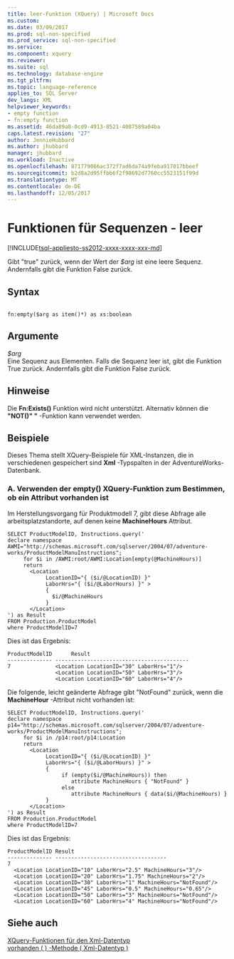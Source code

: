 ```yaml
---
title: leer-Funktion (XQuery) | Microsoft Docs
ms.custom: 
ms.date: 03/09/2017
ms.prod: sql-non-specified
ms.prod_service: sql-non-specified
ms.service: 
ms.component: xquery
ms.reviewer: 
ms.suite: sql
ms.technology: database-engine
ms.tgt_pltfrm: 
ms.topic: language-reference
applies_to: SQL Server
dev_langs: XML
helpviewer_keywords:
- empty function
- fn:empty function
ms.assetid: 46da89a8-0cd9-4913-8521-4087589a04ba
caps.latest.revision: "27"
author: JennieHubbard
ms.author: jhubbard
manager: jhubbard
ms.workload: Inactive
ms.openlocfilehash: 871779066ac372f7ad6da74a9feba917017bbeef
ms.sourcegitcommit: b2d8a2d95ffbb6f2f98692d7760cc5523151f99d
ms.translationtype: MT
ms.contentlocale: de-DE
ms.lasthandoff: 12/05/2017
---
```

# <a name="functions-on-sequences---empty"></a>Funktionen für Sequenzen - leer
[!INCLUDE[tsql-appliesto-ss2012-xxxx-xxxx-xxx-md](../includes/tsql-appliesto-ss2012-xxxx-xxxx-xxx-md.md)]

  Gibt "true" zurück, wenn der Wert der *$arg* ist eine leere Sequenz. Andernfalls gibt die Funktion False zurück.  
  
## <a name="syntax"></a>Syntax  
  
```  
  
fn:empty($arg as item()*) as xs:boolean  
```  
  
## <a name="arguments"></a>Argumente  
 *$arg*  
 Eine Sequenz aus Elementen. Falls die Sequenz leer ist, gibt die Funktion True zurück. Andernfalls gibt die Funktion False zurück.  
  
## <a name="remarks"></a>Hinweise  
 Die **Fn:Exists()** Funktion wird nicht unterstützt. Alternativ können die **"NOT()" "** -Funktion kann verwendet werden.  
  
## <a name="examples"></a>Beispiele  
 Dieses Thema stellt XQuery-Beispiele für XML-Instanzen, die in verschiedenen gespeichert sind **Xml** -Typspalten in der AdventureWorks-Datenbank.  
  
### <a name="a-using-the-empty-xquery-function-to-determine-if-an-attribute-is-present"></a>A. Verwenden der empty() XQuery-Funktion zum Bestimmen, ob ein Attribut vorhanden ist  
 Im Herstellungsvorgang für Produktmodell 7, gibt diese Abfrage alle arbeitsplatzstandorte, auf denen keine **MachineHours** Attribut.  
  
```  
SELECT ProductModelID, Instructions.query('  
declare namespace AWMI="http://schemas.microsoft.com/sqlserver/2004/07/adventure-works/ProductModelManuInstructions";  
     for $i in /AWMI:root/AWMI:Location[empty(@MachineHours)]  
     return  
       <Location  
            LocationID="{ ($i/@LocationID) }"  
            LaborHrs="{ ($i/@LaborHours) }" >  
            {   
              $i/@MachineHours  
            }    
       </Location>  
') as Result  
FROM Production.ProductModel  
where ProductModelID=7  
```  
  
 Dies ist das Ergebnis:  
  
```  
ProductModelID      Result          
-------------- ------------------------------------------  
7              <Location LocationID="30" LaborHrs="1"/>  
               <Location LocationID="50" LaborHrs="3"/>  
               <Location LocationID="60" LaborHrs="4"/>  
```  
  
 Die folgende, leicht geänderte Abfrage gibt "NotFound" zurück, wenn die **MachineHour** -Attribut nicht vorhanden ist:  
  
```  
SELECT ProductModelID, Instructions.query('  
declare namespace p14="http://schemas.microsoft.com/sqlserver/2004/07/adventure-works/ProductModelManuInstructions";  
     for $i in /p14:root/p14:Location  
     return  
       <Location  
            LocationID="{ ($i/@LocationID) }"  
            LaborHrs="{ ($i/@LaborHours) }" >  
            {   
                 if (empty($i/@MachineHours)) then  
                    attribute MachineHours { "NotFound" }  
                 else  
                    attribute MachineHours { data($i/@MachineHours) }  
            }    
       </Location>  
') as Result  
FROM Production.ProductModel  
where ProductModelID=7  
```  
  
 Dies ist das Ergebnis:  
  
```  
ProductModelID Result                         
-------------- -----------------------------------  
7                
  <Location LocationID="10" LaborHrs="2.5" MachineHours="3"/>  
  <Location LocationID="20" LaborHrs="1.75" MachineHours="2"/>  
  <Location LocationID="30" LaborHrs="1" MachineHours="NotFound"/>  
  <Location LocationID="45" LaborHrs="0.5" MachineHours="0.65"/>  
  <Location LocationID="50" LaborHrs="3" MachineHours="NotFound"/>  
  <Location LocationID="60" LaborHrs="4" MachineHours="NotFound"/>  
```  
  
## <a name="see-also"></a>Siehe auch  
 [XQuery-Funktionen für den Xml-Datentyp](../xquery/xquery-functions-against-the-xml-data-type.md)   
 [vorhanden &#40; &#41; -Methode &#40; Xml-Datentyp &#41;](../t-sql/xml/exist-method-xml-data-type.md)  
  
  

